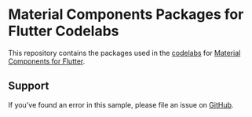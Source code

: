 # Material Components Packages for Flutter Codelabs
This repository contains the packages used in the [codelabs](https://github.com/material-components/material-components-flutter-codelabs) for [Material Components for Flutter](https://github.com/material-components/material-components-flutter). 

## Support

If you've found an error in this sample, please file an issue on [GitHub](https://github.com/material-components/material-components-flutter-codelabs-packages/issues).
